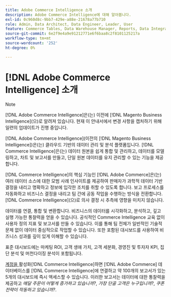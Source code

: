 ```yaml
---
title: Adobe Commerce Intelligence 소개
description: Adobe Commerce Intelligence에 대해 알아봅니다.
exl-id: 0c960d8c-9bb7-429e-a88e-21678a77b710
role: Admin, Data Architect, Data Engineer, Leader, User
feature: Commerce Tables, Data Warehouse Manager, Reports, Data Integration
source-git-commit: 6e2f9e4a9e91212771e6f6baa8c2f8101125217a
workflow-type: tm+mt
source-wordcount: '252'
ht-degree: 0%

---
```



# [!DNL Adobe Commerce Intelligence] 소개

>[!NOTE]
>
>[!DNL Adobe Commerce Intelligence]은(는) 이전에 [!DNL Magento Business Intelligence]&#x200B;(으)로 알려져 있습니다. 현재 이 안내서에서 변경 사항을 캡처하기 위해 일련의 업데이트가 진행 중입니다.

[!DNL Adobe Commerce Intelligence]&#x200B;(이전의 [!DNL Magento Business Intelligence])은(는) 클라우드 기반의 데이터 관리 및 분석 플랫폼입니다. [!DNL Commerce Intelligence]은(는) 데이터 원본을 쉽게 통합 및 관리하고, 데이터를 모델링하고, 차트 및 보고서를 만들고, 단일 원본 데이터를 유지 관리할 수 있는 기능을 제공합니다.

[!DNL Commerce Intelligence]의 핵심 기능인 [!DNL Adobe Commerce]은(는) 여러 데이터 소스에 대한 모범 사례 인사이트를 제공하여 판매자가 과학적 데이터 기반 결정을 내리고 명확하고 정보에 입각한 조치를 취할 수 있도록 합니다. 보고 프로세스를 자동화하고 비즈니스 결정을 내리고 팀 간에 공동 작업을 수행하는 방식을 전환합니다. [!DNL Commerce Intelligence]&#x200B;(으)로 의사 결정 시 추측에 영향을 미치지 않습니다.

데이터를 연결, 통합 및 변환합니다. 비즈니스의 데이터를 시각화하고, 분석하고, 깊고 실행 가능한 통찰력을 얻을 수 있습니다. 공식적인 Commerce Intelligence 교육 없이 사용자 정의 지표 및 보고서를 만들 수 있습니다. 이를 통해 팀 전체가 일반적인 기술적 문제 없이 데이터 중심적으로 작업할 수 있습니다. 또한 포함된 대시보드를 사용하여 비즈니스 성과를 깊이 있게 이해할 수 있습니다.

표준 대시보드에는 마케팅 ROI, 고객 생애 가치, 고객 세분화, 경영진 및 투자자 KPI, 집단 분석 및 머천다이징 분석이 포함됩니다.

[ 계정을 ](../getting-started/onpremise-activation.md)활성화[!DNL Commerce Intelligence]하면 [!DNL Adobe Commerce] 데이터베이스를 [!DNL Commerce Intelligence]에 연결하고 약 100개의 보고서가 있는 5개의 대시보드에 즉시 액세스할 수 있습니다. 이러한 보고서는 데이터에 대한 통찰력을 제공하고 *매달 주문이 어떻게 증가하고 있습니까?*, *가장 단골 고객은 누구입니까?*, *쿠폰 전략이 작동하고 있습니까?*.
